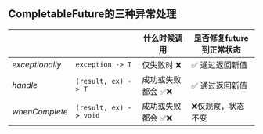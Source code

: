 
## CompletableFuture的三种异常处理

|                |                      | 什么时候调用      | 是否修复future到正常状态 |
| -------------- | -------------------- | ----------------- | ------------------------ |
| *exceptionally*  | `exception -> T`     | 仅失败时 ❌        | ✅ 通过返回新值           |
| *handle*        | `(result, ex) -> T`  | 成功或失败都会 ✅❌ | ✅ 通过返回新值           |
| *whenComplete* | `(result, ex) -> void` | 成功或失败都会 ✅❌ | ❌仅观察，状态不变        |

